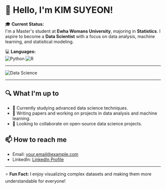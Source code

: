 # 👋 Hello, I'm KIM SUYEON!

🎓 **Current Status:**  
I'm a Master's student at **Ewha Womans University**, majoring in **Statistics**. I aspire to become a **Data Scientist** with a focus on data analysis, machine learning, and statistical modeling.


💻 **Languages:**  
![Python](https://img.shields.io/badge/Python-3776AB?style=for-the-badge&logo=python&logoColor=white)
![R](https://img.shields.io/badge/R-276DC3?style=for-the-badge&logo=r&logoColor=white)

---

![Data Science](https://media.giphy.com/media/xT9IgzoKnwFNmISR8I/giphy.gif)

---

## 🔍 What I'm up to
- 🌱 Currently studying advanced data science techniques.
- 📝 Writing papers and working on projects in data analysis and machine learning.
- 🤝 Looking to collaborate on open-source data science projects.

## 📫 How to reach me
- Email: [your.email@example.com](mailto:suyk52@gmail.com)
- LinkedIn: [LinkedIn Profile](https://www.linkedin.com/in/your-profile)

---

⭐️ **Fun Fact:** I enjoy visualizing complex datasets and making them more understandable for everyone!
